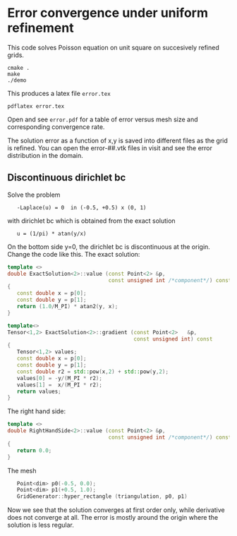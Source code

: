 # Error convergence under uniform refinement

This code solves Poisson equation on unit square on succesively refined grids.

```shell
cmake .
make
./demo
```

This produces a latex file `error.tex`

```shell
pdflatex error.tex
```

Open and see `error.pdf` for a table of error versus mesh size and corresponding convergence rate.

The solution error as a function of x,y is saved into different files as the grid is refined. You can open the error-##.vtk files in visit and see the error distribution in the domain.

## Discontinuous dirichlet bc

Solve the problem

```text
   -Laplace(u) = 0  in (-0.5, +0.5) x (0, 1)
```

with dirichlet bc which is obtained from the exact solution

```text
   u = (1/pi) * atan(y/x)
```

On the bottom side y=0, the dirichlet bc is discontinuous at the origin. Change the code like this. The exact solution:

```c++
template <>
double ExactSolution<2>::value (const Point<2> &p,
                                const unsigned int /*component*/) const
{
   const double x = p[0];
   const double y = p[1];
   return (1.0/M_PI) * atan2(y, x);
}

template<>
Tensor<1,2> ExactSolution<2>::gradient (const Point<2>   &p,
                                        const unsigned int) const
{
   Tensor<1,2> values;
   const double x = p[0];
   const double y = p[1];
   const double r2 = std::pow(x,2) + std::pow(y,2);
   values[0] = -y/(M_PI * r2);
   values[1] =  x/(M_PI * r2);
   return values;
}
```

The right hand side:

```c++
template <>
double RightHandSide<2>::value (const Point<2> &p,
                                const unsigned int /*component*/) const
{
   return 0.0;
}
```

The mesh

```c++
   Point<dim> p0(-0.5, 0.0);
   Point<dim> p1(+0.5, 1.0);
   GridGenerator::hyper_rectangle (triangulation, p0, p1)
```

Now we see that the solution converges at first order only, while derivative does not converge at all. The error is mostly around the origin where the solution is less regular.
